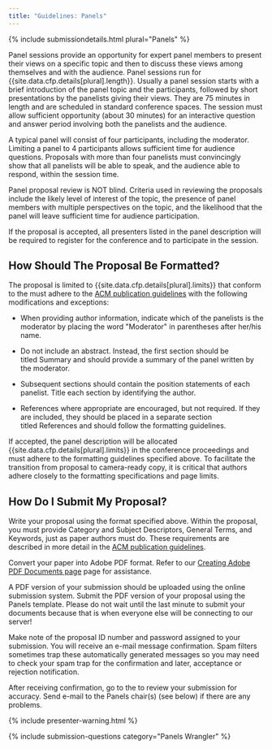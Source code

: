 ```yaml
---
title: "Guidelines: Panels"
---
```


{% include submissiondetails.html plural="Panels" %}

Panel sessions provide an opportunity for expert panel members to
present their views on a specific topic and then to discuss these views
among themselves and with the audience. Panel sessions run for
{{site.data.cfp.details[plural].length}}. Usually a panel session starts
with a brief introduction of the panel topic and the participants,
followed by short presentations by the panelists giving their views.
They are 75 minutes in length and are scheduled in standard conference
spaces. The session must allow sufficient opportunity (about 30 minutes)
for an interactive question and answer period involving both the
panelists and the audience.

A typical panel will consist of four participants, including the
moderator. Limiting a panel to 4 participants allows sufficient time for
audience questions. Proposals with more than four panelists must
convincingly show that all panelists will be able to speak, and the
audience able to respond, within the session time.

Panel proposal review is NOT blind. Criteria used in reviewing the
proposals include the likely level of interest of the topic, the
presence of panel members with multiple perspectives on the topic, and
the likelihood that the panel will leave sufficient time for audience
participation.

If the proposal is accepted, all presenters listed in the panel
description will be required to register for the conference and to
participate in the session.

## How Should The Proposal Be Formatted?

The proposal is limited to {{site.data.cfp.details[plural].limits}} that
conform to the must adhere to the [ACM publication guidelines]({{site.data.main.acmpubguidelines}}) with
the following modifications and exceptions:

-   When providing author information, indicate which of the panelists
    is the moderator by placing the word "Moderator" in parentheses
    after her/his name.

-   Do not include an abstract. Instead, the first section should be
    titled Summary and should provide a summary of the panel written by
    the moderator.

-   Subsequent sections should contain the position statements of each
    panelist. Title each section by identifying the author.

-   References where appropriate are encouraged, but not required. If
    they are included, they should be placed in a separate section
    titled References and should follow the formatting guidelines.

If accepted, the panel description will be allocated
{{site.data.cfp.details[plural].limits}} in the conference proceedings
and must adhere to the formatting guidelines specified above. To
facilitate the transition from proposal to camera-ready copy, it is
critical that authors adhere closely to the formatting specifications
and page limits.

## How Do I Submit My Proposal?

Write your proposal using the format specified above. Within the
proposal, you must provide Category and Subject Descriptors, General
Terms, and Keywords, just as paper authors must do. These requirements
are described in more detail in the [ACM publication guidelines]({{site.data.main.acmpubguidelines}}).

Convert your paper into Adobe PDF format. Refer to our [Creating Adobe PDF Documents page](creating_pdf.html) page for assistance.

A PDF version of your submission should be uploaded using the online
submission system. Submit the PDF version of your proposal using the
Panels template. Please do not wait until the last minute to submit your
documents because that is when everyone else will be connecting to our
server!

Make note of the proposal ID number and password assigned to your
submission. You will receive an e-mail message confirmation. Spam
filters sometimes trap these automatically generated messages so you may
need to check your spam trap for the confirmation and later, acceptance
or rejection notification.

After receiving confirmation, go to the to review your submission for
accuracy. Send e-mail to the Panels chair(s) (see below) if there are
any problems.

{% include presenter-warning.html %}

{% include submission-questions category="Panels Wrangler" %}

